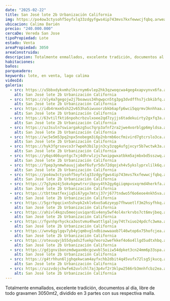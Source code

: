 ```yaml
---
date: "2025-02-22"
title: San José lote 2b Urbanización California
img: https://po4ow3ctysohf5oyfxlq33zdgyfgws4ip743mvs7kxfewwcjfqbq.arweave.ar/e7jrbFPEnHL12C3XDe8jNgprS4h_-bZWX1XKS1hJLAM
ubicacion: Calima Darién
precio: "240.000.000"
cercaDe: Vereda San Jose
tipoPropiedad: Lote
estado: Venta
areaPropiedad: 3050
areaConstruida: 
descripcion: Totalmente enmallados, excelente tradición, documentos al día, libre de todo gravamen 3050mt2, dividido en 3 partes con sus respectiva malla.
habitaciones: 
baños: 
parqueadero: 
keywords: lote, en venta, lago calima
videoId: 
galeria:
  - src: https://u5bbxdykvmhzlksrnym6vlep2hk3qzwoqcwa4geg4xapvynvx6fa.arweave.ar/p0IbjwqrD5WqUW4Z6qyP0dW4Zs6ArA4YhuXA-uG1v4o
    alt: San José lote 2b Urbanización California
  - src: https://oly4a7gegojw2j7boawus34hqwpcn5tg3pg3dvdffhs7jcbkibfq.arweave.ar/cvHAfMQzk20n4XAtSW-HhZ4m9mbbzbHUZSnl9IgqQEs
    alt: San José lote 2b Urbanización California
  - src: https://idb4rmxm5sh22v653ha5iwuoorzbkb6apfp6wci5qqrmv3knhhaa.arweave.ar/QMPIsuzsj61X3dnB1FqOdHIVB8B5X-sJHYQiyu1NOcA
    alt: San José lote 2b Urbanización California
  - src: https://63vtilfkti6npohcrbzulxoee2qd7zyjjs6tadekuirty2gxfq3a.arweave.ar/9us0LKqaPNe44ohzRd3EJqA_5wlMvTAMiqIjPGjXLDY
    alt: San José lote 2b Urbanización California
  - src: https://uz3suln7swiargakzg5uc7qrp3afnf2ra2jwe4vorblgp6myldsa.arweave.ar/pncqLb-VkAiYCsm7QX4RfsBWl1EGk2JyrohWZ_mYWOQ
    alt: San José lote 2b Urbanización California
  - src: https://wc5e5m53pq2npx5nobegm3i6p2nbrmb6ocfmivird7gtcrslo3ca.arweave.ar/sLpOs7t8NNffrXBIZm0efpoYsD5wisRVER_NMUZLdsQ
    alt: San José lote 2b Urbanización California
  - src: https://hyk3fgrsovco3r7wpeh3bilpjn3cy3zqg4ufgjxcyr5b7wctwk3a.arweave.ar/PhWymjJ1RO3H9nkPsKFvS3YsbzA3KFMm4sR6H9hTsrY
    alt: San José lote 2b Urbanización California
  - src: https://y6qs466uyntgc7xj4dhrwlzjs7wxipgwxatbkm5ajmbxbd5sszwq.arweave.ar/x6Eue9TDZmF-6eDPGy8pl-10PNa4JhUzoEsDcI-ylm0
    alt: San José lote 2b Urbanización California
  - src: https://fpep3ynmwhauujjabef6ufyr5dv72dqojxh4v5ykslyprxlilk6q.arweave.ar/K8j94ayxwUolIAkL6hcR6Ov9Dg5Nz8r3CpLw-N1oWr0
    alt: San José lote 2b Urbanización California
  - src: https://po4ow3ctysohf5oyfxlq33zdgyfgws4ip743mvs7kxfewwcjfqbq.arweave.ar/e7jrbFPEnHL12C3XDe8jNgprS4h_-bZWX1XKS1hJLAM
    alt: San José lote 2b Urbanización California
  - src: https://7g3ymz4j5okvkgewtrxribpvy4th2gy6giiqmpvsxqrmd4herkfa.arweave.ar/-beGZ4nrlVUYlpxvFAX1xyZ9Gx4yEQY-srwiwfDkioo
    alt: San José lote 2b Urbanización California
  - src: https://tbttmatfexjiq5i67ygx7mtsj37rj677tndwo5f6o6eoe4nkh5va.arweave.ar/mGc2AmUl0oh1Hv4Nf7JyTv8U-_-bR2d0vneI4nGqP2o
    alt: San José lote 2b Urbanización California
  - src: https://5gzrhpqcixn5shvpk2xklv6xo5a6zyeyp7fhwuetlf3m2hsyfhkq.arweave.ar/6bMTvgJF29ker1aupdfXd0Hs4Jh_yntQk1l2zR5YKdU
    alt: San José lote 2b Urbanización California
  - src: https://ahivl4kqzu5meojuviqardiv4eny5wf4ol4xrkrvbs7ct6mvjbeq.arweave.ar/AdFV8VDNOsI5NKogCI0V4RuO2Lxy-XiqNQy-KfmVSEk
    alt: San José lote 2b Urbanización California
  - src: https://fgvnhprhyckca3ostvmu4hwattlgaljay74t7xiuo24pdcfc3wma.arweave.ar/KarTvifAlCBt0p1ZTh7AnNZgLSDH-T_dFHa48Yii3Zg
    alt: San José lote 2b Urbanización California
  - src: https://wnv6gylgqv7yb4yjqmbvglndbiowwaaob7l46wtop6x75hofcjea.arweave.ar/s2vjYWaFf4DzCYMDUy2jCh1rAA4P189abn-v_p3FEkg
    alt: San José lote 2b Urbanización California
  - src: https://oteuuqvjb55dyads2fuekp7eoro2wefkkef4o6o4llgd5udtxhbq.arweave.ar/dMlKQqkPejwActFoRT_kdF2rEKpRC8d53FrMPtBzucM
    alt: San José lote 2b Urbanización California
  - src: https://gdjgnvibonzmdwgaxmbcgcwvbl5oiiw54dpket3cn24mm6p33spa.arweave.ar/MNJm1QFzcsHYwLsCIwrVCvrkIt3g3qJPYm64xnn73J4
    alt: San José lote 2b Urbanización California
  - src: https://g4trhhun6ljghqekwcam4ayfxchb2dbit4q45vufx72lsg5jkucq.arweave.ar/NycTno3y0mPAirCAzgMFuI4dDCifIc7Whb_0uRupVQU
    alt: San José lote 2b Urbanización California
  - src: https://uzzvdojchwfe62uvlchl7aj3p4vf2r3klpw2566rb3mnhfcbz2ea.arweave.ar/pnNRuSI9ik9qlViOv4E7fypdR2pb7a770Q7Y05RBzog
    alt: San José lote 2b Urbanización California
---
```

  
Totalmente enmallados, excelente tradición, documentos al día, libre de todo gravamen 3050mt2, dividido en 3 partes con sus respectiva malla. <br><br>